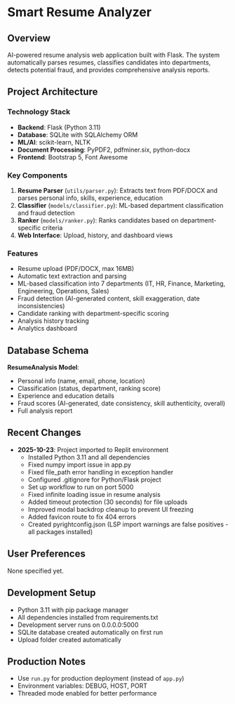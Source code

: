 # Smart Resume Analyzer

## Overview
AI-powered resume analysis web application built with Flask. The system automatically parses resumes, classifies candidates into departments, detects potential fraud, and provides comprehensive analysis reports.

## Project Architecture

### Technology Stack
- **Backend**: Flask (Python 3.11)
- **Database**: SQLite with SQLAlchemy ORM
- **ML/AI**: scikit-learn, NLTK
- **Document Processing**: PyPDF2, pdfminer.six, python-docx
- **Frontend**: Bootstrap 5, Font Awesome

### Key Components
1. **Resume Parser** (`utils/parser.py`): Extracts text from PDF/DOCX and parses personal info, skills, experience, education
2. **Classifier** (`models/classifier.py`): ML-based department classification and fraud detection
3. **Ranker** (`models/ranker.py`): Ranks candidates based on department-specific criteria
4. **Web Interface**: Upload, history, and dashboard views

### Features
- Resume upload (PDF/DOCX, max 16MB)
- Automatic text extraction and parsing
- ML-based classification into 7 departments (IT, HR, Finance, Marketing, Engineering, Operations, Sales)
- Fraud detection (AI-generated content, skill exaggeration, date inconsistencies)
- Candidate ranking with department-specific scoring
- Analysis history tracking
- Analytics dashboard

## Database Schema
**ResumeAnalysis Model**:
- Personal info (name, email, phone, location)
- Classification (status, department, ranking score)
- Experience and education details
- Fraud scores (AI-generated, date consistency, skill authenticity, overall)
- Full analysis report

## Recent Changes
- **2025-10-23**: Project imported to Replit environment
  - Installed Python 3.11 and all dependencies
  - Fixed numpy import issue in app.py
  - Fixed file_path error handling in exception handler
  - Configured .gitignore for Python/Flask project
  - Set up workflow to run on port 5000
  - Fixed infinite loading issue in resume analysis
  - Added timeout protection (30 seconds) for file uploads
  - Improved modal backdrop cleanup to prevent UI freezing
  - Added favicon route to fix 404 errors
  - Created pyrightconfig.json (LSP import warnings are false positives - all packages installed)

## User Preferences
None specified yet.

## Development Setup
- Python 3.11 with pip package manager
- All dependencies installed from requirements.txt
- Development server runs on 0.0.0.0:5000
- SQLite database created automatically on first run
- Upload folder created automatically

## Production Notes
- Use `run.py` for production deployment (instead of `app.py`)
- Environment variables: DEBUG, HOST, PORT
- Threaded mode enabled for better performance
